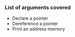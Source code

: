 ### List of arguments covered

* Declare a pointer
* Dereference a pointer
* Print an address memory

